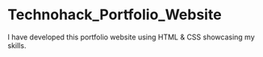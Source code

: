 # Technohack_Portfolio_Website
I have developed this portfolio website using HTML &amp; CSS showcasing my skills.
